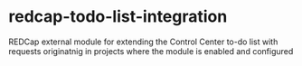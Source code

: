 # redcap-todo-list-integration
REDCap external module for extending the Control Center to-do list with requests originatnig in projects where the module is enabled and configured
